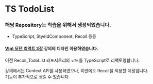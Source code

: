 # TS TodoList

### 해당 Repository는 학습을 위해서 생성되었습니다.
- TypeScript, StyeldComponent, Recoil 등등

#### [Vlpt 모던 리액트 3장](https://react.vlpt.us/mashup-todolist) 강의의 디자인 이용하였습니다.

이전 Recoil_TodoList 레포지토리의 코드를 TypeScript로 리팩토링합니다.


강의에서는 Context API를 사용하였으나, 이번에도 Recoil을 적용할 예정입니다.  
기능이 추가적으로 생길 수 있습니다.
